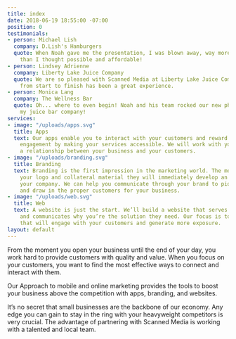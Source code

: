 ```yaml
---
title: index
date: 2018-06-19 18:55:00 -07:00
position: 0
testimonials:
- person: Michael Lish
  company: D.Lish's Hamburgers
  quote: When Noah gave me the presentation, I was blown away, way more functionality
    than I thought possible and affordable!
- person: Lindsey Adrienne
  company: Liberty Lake Juice Company
  quote: We are so pleased with Scanned Media at Liberty Lake Juice Company! The process
    from start to finish has been a great experience.
- person: Monica Lang
  company: The Wellness Bar
  quote: Oh... where to even begin! Noah and his team rocked our new phone app for
    my juice bar company!
services:
- image: "/uploads/apps.svg"
  title: Apps
  text: Our apps enable you to interact with your customers and reward their business
    engagement by making your services accessible. We will work with you to establish
    a relationship between your business and your customers.
- image: "/uploads/branding.svg"
  title: Branding
  text: Branding is the first impression in the marketing world. The moment they see
    your logo and collateral material they will immediately develop an opinion about
    your company. We can help you communicate through your brand to pique interest
    and draw in the proper customers for your business.
- image: "/uploads/web.svg"
  title: Web
  text: A website is just the start. We’ll build a website that serves your audience
    and communicates why you’re the solution they need. Our focus is to create a website
    that will engage with your customers and generate more exposure.
layout: default
---
```


From the moment you open your business until the end of your day, you work hard to provide customers with quality and value. When you focus on your customers, you want to find the most effective ways to connect and interact with them.<br>

Our Approach to mobile and online marketing provides the tools to boost your business above the competition with apps, branding, and websites.<br>

It’s no secret that small businesses are the backbone of our economy. Any edge you can gain to stay in the ring with your heavyweight competitors is very crucial. The advantage of partnering with Scanned Media is working with a talented and local team.<br>